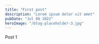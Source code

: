```yaml
---
title: "First post"
description: "Lorem ipsum dolor sit amet"
pubDate: "Jul 08 2022"
heroImage: "/blog-placeholder-3.jpg"
---
```


Post 1